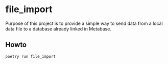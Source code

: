 # file_import
Purpose of this project is to provide a simple way to send data from a local data file to a database already linked in Metabase.

## Howto 
```bash
poetry run file_import
```



